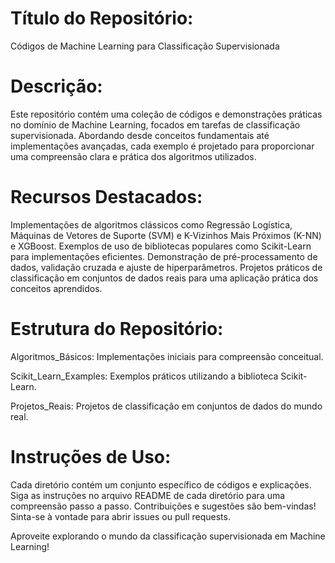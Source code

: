# Título do Repositório:
Códigos de Machine Learning para Classificação Supervisionada

# Descrição:
Este repositório contém uma coleção de códigos e demonstrações práticas no domínio de Machine Learning, focados em tarefas de classificação supervisionada. Abordando desde conceitos fundamentais até implementações avançadas, cada exemplo é projetado para proporcionar uma compreensão clara e prática dos algoritmos utilizados.

# Recursos Destacados:

Implementações de algoritmos clássicos como Regressão Logística, Máquinas de Vetores de Suporte (SVM) e K-Vizinhos Mais Próximos (K-NN) e XGBoost.
Exemplos de uso de bibliotecas populares como Scikit-Learn para implementações eficientes.
Demonstração de pré-processamento de dados, validação cruzada e ajuste de hiperparâmetros.
Projetos práticos de classificação em conjuntos de dados reais para uma aplicação prática dos conceitos aprendidos.

# Estrutura do Repositório:

Algoritmos_Básicos: Implementações iniciais para compreensão conceitual.

Scikit_Learn_Examples: Exemplos práticos utilizando a biblioteca Scikit-Learn.

Projetos_Reais: Projetos de classificação em conjuntos de dados do mundo real.

# Instruções de Uso:

Cada diretório contém um conjunto específico de códigos e explicações.
Siga as instruções no arquivo README de cada diretório para uma compreensão passo a passo.
Contribuições e sugestões são bem-vindas! Sinta-se à vontade para abrir issues ou pull requests.

Aproveite explorando o mundo da classificação supervisionada em Machine Learning!
